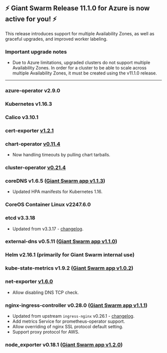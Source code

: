 ## :zap: Giant Swarm Release 11.1.0 for Azure is now active for you! :zap:

This release introduces support for multiple Availability Zones, as well as graceful upgrades, and improved worker labeling.

### Important upgrade notes
- Due to Azure limitations, upgraded clusters do not support multiple Availability Zones. In order for a cluster to be able to scale across multiple Availability Zones, it must be created using the v11.1.0 release.

---

### azure-operator v2.9.0

### Kubernetes v1.16.3

### Calico v3.10.1

### cert-exporter [v1.2.1](https://github.com/giantswarm/cert-exporter/blob/master/CHANGELOG.md#121-2019-12-24)

### chart-operator [v0.11.4](https://github.com/giantswarm/chart-operator/releases/tag/v0.11.4)
- Now handling timeouts by pulling chart tarballs.

### cluster-operator [v0.21.4](https://github.com/giantswarm/cluster-operator/releases/tag/v0.21.4)

### coreDNS v1.6.5 ([Giant Swarm app v1.1.3](https://github.com/giantswarm/coredns-app/blob/master/CHANGELOG.md#v113))
- Updated HPA manifests for Kubernetes 1.16.

### CoreOS Container Linux v2247.6.0

### etcd v3.3.18
- Updated from v3.3.17 - [changelog](https://github.com/etcd-io/etcd/blob/master/CHANGELOG-3.3.md#v3318-2019-11-26).

### external-dns v0.5.11 ([Giant Swarm app v1.1.0](https://github.com/giantswarm/external-dns-app/blob/master/CHANGELOG.md#v110))

### Helm v2.16.1 (primarily for Giant Swarm internal use)

### kube-state-metrics v1.9.2 ([Giant Swarm app v1.0.2](https://github.com/giantswarm/kube-state-metrics-app/blob/master/CHANGELOG.md#v102))

### net-exporter [v1.6.0](https://github.com/helm/helm/releases/tag/v2.16.1)
- Allow disabling DNS TCP check.

### nginx-ingress-controller v0.28.0 ([Giant Swarm app v1.1.1](https://github.com/giantswarm/nginx-ingress-controller-app/blob/master/CHANGELOG.md#v130-2020-01-30))
- Updated from upstream `ingress-nginx` v0.26.1 - [changelog](https://github.com/kubernetes/ingress-nginx/releases/tag/nginx-0.28.0).
- Add metrics Service for prometheus-operator support.
- Allow overriding of nginx SSL protocol default setting.
- Support proxy protocol for AWS.

### node_exporter v0.18.1 ([Giant Swarm app v1.2.0](https://github.com/giantswarm/node-exporter-app/blob/master/CHANGELOG.md#120-2020-01-08))

